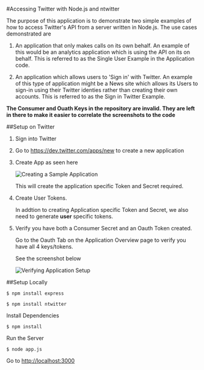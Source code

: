 #Accessing Twitter with Node.js and ntwitter

The purpose of this application is to demonstrate two simple examples of how to access Twitter's API from a server written in
Node.js. The use cases demonstrated are

1. An application that only makes calls on its own behalf. An example of this would be an analytics application which is using the API on its on behalf. This is referred to as the Single User Example in the Application code.

2. An application which allows users to 'Sign in' with Twitter. An example of this type of application might be a News site which allows its Users to sign-in using their Twitter identies rather than creating their own accounts. This is referred to as the Sign in Twitter Example.

**The Consumer and Ouath Keys in the repository are invalid. They are left in there to make it easier to correlate the screenshots
to the code**

##Setup on Twitter

1. Sign into Twitter

2. Go to https://dev.twitter.com/apps/new to create a new application

3. Create App as seen here

	![Creating a Sample Application](https://dl.dropbox.com/u/15072725/projects/node/Create%20an%20application%20%7C%20Twitter%20Developers-2.jpg)

	This will create the application specific Token and Secret required.

4. Create User Tokens. 

	In addtion to creating Application specific Token and Secret, we also need to generate **user** specific tokens.

5. Verify you have both a Consumer Secret and an Oauth Token created. 

	Go to the Oauth Tab on the Application Overview page to verify you have all 4 keys/tokens.

	See the screenshot below

	![Verifying Application Setup](https://dl.dropbox.com/u/15072725/projects/node/My%20Sample%20App%20Must%20Be%20Unique%20%7C%20Twitter%20Developers.jpg)


##Setup Locally

```
$ npm install express
```

```
$ npm install ntwitter
```

Install Dependencies

```
$ npm install
```

Run the Server

```
$ node app.js
```

Go to [http://localhost:3000](http://localhost:3000)
